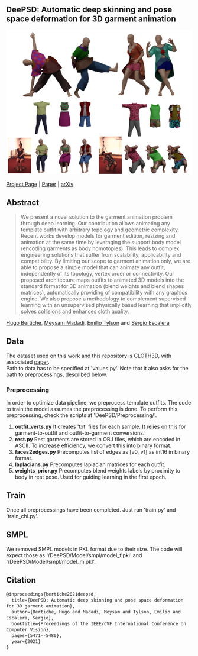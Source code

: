 ## DeePSD: Automatic deep skinning and pose space deformation for 3D garment animation

<img src="https://raw.githubusercontent.com/hbertiche/hbertiche.github.io/main/imgs/publications/DeePSD.png">

<a href="hbertiche.github.io/DeePSD">Project Page</a> | <a href="https://openaccess.thecvf.com/content/ICCV2021/html/Bertiche_DeePSD_Automatic_Deep_Skinning_and_Pose_Space_Deformation_for_3D_ICCV_2021_paper.html">Paper</a> | <a href="https://arxiv.org/abs/2009.02715">arXiv</a>

## Abstract
>
>
>We present a novel solution to the garment animation problem through deep learning. Our contribution allows animating any template outfit with arbitrary topology and geometric complexity. Recent works develop models for garment edition, resizing and animation at the same time by leveraging the support body model (encoding garments as body homotopies). This leads to complex engineering solutions that suffer from scalability, applicability and compatibility. By limiting our scope to garment animation only, we are able to propose a simple model that can animate any outfit, independently of its topology, vertex order or connectivity. Our proposed architecture maps outfits to animated 3D models into the standard format for 3D animation (blend weights and blend shapes matrices), automatically providing of compatibility with any graphics engine. We also propose a methodology to complement supervised learning with an unsupervised physically based learning that implicitly solves collisions and enhances cloth quality.

<a href="mailto:hugo_bertiche@hotmail.com">Hugo Bertiche</a>, <a href="mailto:mmadadi@cvc.uab.cat">Meysam Madadi</a>, <a href="mailto:emilio.tyl@gmail.com">Emilio Tylson</a> and <a href="https://sergioescalera.com/">Sergio Escalera</a>

## Data
The dataset used on this work and this repository is <a href="http://chalearnlap.cvc.uab.es/dataset/38/description/">CLOTH3D</a>, with associated <a href="https://arxiv.org/abs/1912.02792">paper</a>.
<br>
Path to data has to be specified at 'values.py'. Note that it also asks for the path to preprocessings, described below.

### Preprocessing
In order to optimize data pipeline, we preprocess template outfits. The code to train the model assumes the preprocessing is done.
To perform this preprocessing, check the scripts at 'DeePSD/Preprocessing/'.
<ol>
  <li><b>outfit_verts.py</b> It creates 'txt' files for each sample. It relies on this for garment-to-outfit and outfit-to-garment conversions.</li>
  <li><b>rest.py</b> Rest garments are stored in OBJ files, which are encoded in ASCII. To increase efficiency, we convert this into binary format.</li>
  <li><b>faces2edges.py</b> Precomputes list of edges as [v0, v1] as int16 in binary format.</li>
  <li><b>laplacians.py</b> Precomputes laplacian matrices for each outfit.</li>
  <li><b>weights_prior.py</b> Precomputes blend weights labels by proximity to body in rest pose. Used for guiding learning in the first epoch.</li>
</ol>

## Train
Once all preprocessings have been completed. Just run 'train.py' and 'train_chi.py'.

## SMPL
We removed SMPL models in PKL format due to their size. The code will expect those as '/DeePSD/Model/smpl/model_f.pkl' and '/DeePSD/Model/smpl/model_m.pkl'.

## Citation
```
@inproceedings{bertiche2021deepsd,
  title={DeePSD: Automatic deep skinning and pose space deformation for 3D garment animation},
  author={Bertiche, Hugo and Madadi, Meysam and Tylson, Emilio and Escalera, Sergio},
  booktitle={Proceedings of the IEEE/CVF International Conference on Computer Vision},
  pages={5471--5480},
  year={2021}
}
```
